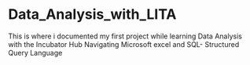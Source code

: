 # Data_Analysis_with_LITA
This is where i documented my first project while learning Data Analysis with the Incubator Hub
Navigating Microsoft excel and SQL- Structured Query Language 
